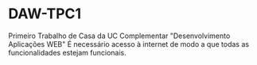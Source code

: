 # DAW-TPC1
Primeiro Trabalho de Casa da UC Complementar "Desenvolvimento Aplicações WEB"
É necessário acesso à internet de modo a que todas as funcionalidades estejam funcionais.
